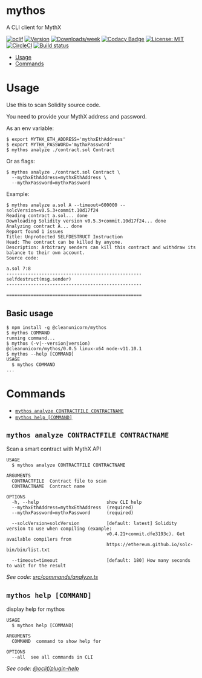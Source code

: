 mythos
======

A CLI client for MythX

[![oclif](https://img.shields.io/badge/cli-oclif-brightgreen.svg)](https://oclif.io)
[![Version](https://img.shields.io/npm/v/@cleanunicorn/mythos.svg)](https://npmjs.org/package/mythos)
[![Downloads/week](https://img.shields.io/npm/dw/mythos.svg)](https://npmjs.org/package/mythos)
[![Codacy Badge](https://api.codacy.com/project/badge/Grade/1c13f68494414f5fb60b10cc30a6acbc)](https://www.codacy.com/app/lucadanielcostin/mythos)
[![License: MIT](https://img.shields.io/badge/License-MIT-blue.svg)](https://opensource.org/licenses/MIT)
[![CircleCI](https://circleci.com/gh/cleanunicorn/mythos/tree/master.svg?style=shield)](https://circleci.com/gh/cleanunicorn/mythos)
[![Build status](https://ci.appveyor.com/api/projects/status/nverbd397m2w9qlp/branch/master?svg=true)](https://ci.appveyor.com/project/cleanunicorn/mythos/branch/master)

<!-- toc -->
* [Usage](#usage)
* [Commands](#commands)
<!-- tocstop -->
# Usage

Use this to scan Solidity source code.

You need to provide your MythX address and password.

As an env variable:
```sh-session
$ export MYTHX_ETH_ADDRESS='mythxEthAddress'
$ export MYTHX_PASSWORD='mythxPassword'
$ mythos analyze ./contract.sol Contract
```

Or as flags:
```sh-session
$ mythos analyze ./contract.sol Contract \
  --mythxEthAddress=mythxEthAddress \
  --mythxPassword=mythxPassword
```

Example:
```sh-session
$ mythos analyze a.sol A --timeout=600000 --solcVersion=v0.5.3+commit.10d17f24
Reading contract a.sol... done
Downloading Solidity version v0.5.3+commit.10d17f24... done
Analyzing contract A... done
Report found 1 issues
Title: Unprotected SELFDESTRUCT Instruction
Head: The contract can be killed by anyone.
Description: Arbitrary senders can kill this contract and withdraw its balance to their own account.
Source code:

a.sol 7:8
--------------------------------------------------
selfdestruct(msg.sender)
--------------------------------------------------

==================================================
```

## Basic usage

<!-- usage -->
```sh-session
$ npm install -g @cleanunicorn/mythos
$ mythos COMMAND
running command...
$ mythos (-v|--version|version)
@cleanunicorn/mythos/0.0.5 linux-x64 node-v11.10.1
$ mythos --help [COMMAND]
USAGE
  $ mythos COMMAND
...
```
<!-- usagestop -->
# Commands
<!-- commands -->
* [`mythos analyze CONTRACTFILE CONTRACTNAME`](#mythos-analyze-contractfile-contractname)
* [`mythos help [COMMAND]`](#mythos-help-command)

## `mythos analyze CONTRACTFILE CONTRACTNAME`

Scan a smart contract with MythX API

```
USAGE
  $ mythos analyze CONTRACTFILE CONTRACTNAME

ARGUMENTS
  CONTRACTFILE  Contract file to scan
  CONTRACTNAME  Contract name

OPTIONS
  -h, --help                         show CLI help
  --mythxEthAddress=mythxEthAddress  (required)
  --mythxPassword=mythxPassword      (required)

  --solcVersion=solcVersion          [default: latest] Solidity version to use when compiling (example:
                                     v0.4.21+commit.dfe3193c). Get available compilers from
                                     https://ethereum.github.io/solc-bin/bin/list.txt

  --timeout=timeout                  [default: 180] How many seconds to wait for the result
```

_See code: [src/commands/analyze.ts](https://github.com/cleanunicorn/mythos/blob/v0.0.5/src/commands/analyze.ts)_

## `mythos help [COMMAND]`

display help for mythos

```
USAGE
  $ mythos help [COMMAND]

ARGUMENTS
  COMMAND  command to show help for

OPTIONS
  --all  see all commands in CLI
```

_See code: [@oclif/plugin-help](https://github.com/oclif/plugin-help/blob/v2.1.6/src/commands/help.ts)_
<!-- commandsstop -->
